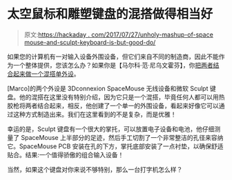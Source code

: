 # 太空鼠标和雕塑键盘的混搭做得相当好

> 原文:[https://hackaday . com/2017/07/27/unholy-mashup-of-space mouse-and-sculpt-keyboard-is-but-good-do/](https://hackaday.com/2017/07/27/unholy-mashup-of-spacemouse-and-sculpt-keyboard-is-rather-well-done/)

如果您的计算机有一对输入设备外围设备，但它们来自不同的制造商，因此不能作为一个整体提供，您该怎么办？如果你是【马尔科·范·尼乌文霍芬】，你[把两者结合起来做一个混搭单外设](https://diystuff.nl/embedded/3dspacekeyboard/)。

[Marco]的两个外设是 3Dconnexion SpaceMouse 无线设备和微软 Sculpt 键盘。他的混搭在这里没有特别介绍，因为它只是一个混搭，毕竟任何人都可以用热胶枪将两者结合起来，相反，他创建了一个单一的外围设备，看起来好像它可以通过这种方式制造出来。我们在这里看到的不是复杂，而是优雅！

幸运的是，Sculpt 键盘有一个很大的掌托，可以放置电子设备和电池，他仔细测量了 SpaceMouse 上半部分的足迹，然后手工切割了一个非常整洁的孔径来容纳它。SpaceMouse PCB 安装在孔的下方，掌托底部安装了一点衬垫，以确保舒适贴合。结果:一个值得骄傲的组合输入设备！

当然，如果这个键盘对你来说不够特别，那么一台打字机怎么样？